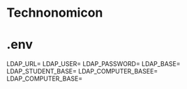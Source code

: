 # Technonomicon

# .env
LDAP_URL=
LDAP_USER=
LDAP_PASSWORD=
LDAP_BASE=
LDAP_STUDENT_BASE=
LDAP_COMPUTER_BASEE=
LDAP_COMPUTER_BASE=